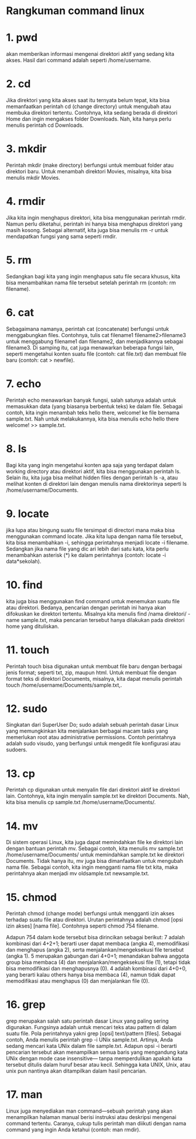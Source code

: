 Rangkuman command linux
=======


1\. pwd
=======

akan memberikan informasi mengenai direktori aktif yang sedang kita akses. Hasil dari command adalah seperti /home/username.

2\. cd
======

Jika direktori yang kita akses saat itu ternyata belum tepat, kita bisa memanfaatkan perintah cd (change directory) untuk mengubah atau membuka direktori tertentu. Contohnya, kita sedang berada di direktori Home dan ingin mengakses folder Downloads. Nah, kita hanya perlu menulis perintah cd Downloads.

3\. mkdir
=========

Perintah mkdir (make directory) berfungsi untuk membuat folder atau direktori baru. Untuk menambah direktori Movies, misalnya, kita bisa menulis mkdir Movies.

4\. rmdir
=========

Jika kita ingin menghapus direktori, kita bisa menggunakan perintah rmdir. Namun perlu diketahui, perintah ini hanya bisa menghapus direktori yang masih kosong. Sebagai alternatif, kita juga bisa menulis rm -r untuk mendapatkan fungsi yang sama seperti rmdir.

5\. rm
======

Sedangkan bagi kita yang ingin menghapus satu file secara khusus, kita bisa menambahkan nama file tersebut setelah perintah rm (contoh: rm filename).

6\. cat
=======

Sebagaimana namanya, perintah cat (concatenate) berfungsi untuk menggabungkan files. Contohnya, tulis cat filename1 filename2>filename3 untuk menggabung filename1 dan filename2, dan menjadikannya sebagai filename3. Di samping itu, cat juga menawarkan beberapa fungsi lain, seperti mengetahui konten suatu file (contoh: cat file.txt) dan membuat file baru (contoh: cat > newfile).



7\. echo
========



Perintah echo menawarkan banyak fungsi, salah satunya adalah untuk memasukkan data (yang biasanya berbentuk teks) ke dalam file. Sebagai contoh, kita ingin menambah teks hello there, welcome! ke file bernama sample.txt. Nah untuk melakukannya, kita bisa menulis echo hello there welcome! >> sample.txt.

8\. ls
======


Bagi kita yang ingin mengetahui konten apa saja yang terdapat dalam working directory atau direktori aktif, kita bisa menggunakan perintah ls. Selain itu, kita juga bisa melihat hidden files dengan perintah ls -a, atau melihat konten di direktori lain dengan menulis nama direktorinya seperti ls /home/username/Documents.

9\. locate
==========

jika lupa atau bingung suatu file tersimpat di directori mana maka bisa menggunakan command locate. Jika kita lupa dengan nama file tersebut, kita bisa menambahkan -i, sehingga perintahnya menjadi locate -i filename. Sedangkan jika nama file yang dic ari lebih dari satu kata, kita perlu menambahkan asterisk (\*) ke dalam perintahnya (contoh: locate -i data\*sekolah).

10\. find
=========

kita juga bisa menggunakan find command untuk menemukan suatu file atau direktori. Bedanya, pencarian dengan perintah ini hanya akan difokuskan ke direktori tertentu. Misalnya kita menulis find /nama direktori/ -name sample.txt, maka pencarian tersebut hanya dilakukan pada direktori home yang dituliskan.

11\. touch
==========

Perintah touch bisa digunakan untuk membuat file baru dengan berbagai jenis format; seperti txt, zip, maupun html. Untuk membuat file dengan format teks di direktori Documents, misalnya, kita dapat menulis perintah touch /home/username/Documents/sample.txt,.

12\. sudo
=========

Singkatan dari SuperUser Do; sudo adalah sebuah perintah dasar Linux yang memungkinkan kita menjalankan berbagai macam tasks yang memerlukan root atau administrative permissions. Contoh perintahnya adalah sudo visudo, yang berfungsi untuk mengedit file konfigurasi atau sudoers.

13\. cp
=======

Perintah cp digunakan untuk menyalin file dari direktori aktif ke direktori lain. Contohnya, kita ingin menyalin sample.txt ke direktori Documents. Nah, kita bisa menulis cp sample.txt /home/username/Documents/.

14\. mv
=======

Di sistem operasi Linux, kita juga dapat memindahkan file ke direktori lain dengan bantuan perintah mv. Sebagai contoh, kita menulis mv sample.txt /home/username/Documents/ untuk memindahkan sample.txt ke direktori Documents. Tidak hanya itu, mv juga bisa dimanfaatkan untuk mengubah nama file. Sebagai contoh, kita ingin mengganti nama file txt kita, maka perintahnya akan menjadi mv oldsample.txt newsample.txt.

15\. chmod
=======
Perintah chmod (change mode) berfungsi untuk mengganti izin akses terhadap suatu file atau direktori. Urutan perintahnya adalah chmod [opsi izin akses] [nama file].
Contohnya seperti chmod 754 filename. 

Adapun 754 dalam kode tersebut bisa dirincikan sebagai berikut:
    7 adalah kombinasi dari 4+2+1; berarti user dapat membaca (angka 4), memodifikasi dan menghapus (angka 2), serta menjalankan/mengeksekusi file tersebut (angka 1). 
    5 merupakan gabungan dari 4+0+1; menandakan bahwa anggota group bisa membaca (4) dan menjalankan/mengeksekusi file (1), tetapi tidak bisa memodifikasi dan menghapusnya (0).
    4 adalah kombinasi dari 4+0+0, yang berarti kalau others hanya bisa membaca (4), namun tidak dapat memodifikasi atau menghapus (0) dan menjalankan file (0).      

16\.  grep
=======
grep merupakan salah satu perintah dasar Linux yang paling sering digunakan. Fungsinya adalah untuk mencari teks atau pattern di dalam suatu file. Pola perintahnya yakni grep [opsi] text/pattern [files]. 
Sebagai contoh, Anda menulis perintah grep -i UNix sample.txt. Artinya, Anda sedang mencari kata UNix dalam file sample.txt.
Adapun opsi -i berarti pencarian tersebut akan menampilkan semua baris yang mengandung kata UNix dengan mode case insensitive— tanpa memperdulikan apakah kata tersebut ditulis dalam huruf besar atau kecil. Sehingga kata UNIX, Unix, atau unix pun nantinya akan ditampilkan dalam hasil pencarian.

17\. man
=======
Linux juga menyediakan man command—sebuah perintah yang akan menampilkan halaman manual berisi instruksi atau deskripsi mengenai command tertentu.
Caranya, cukup tulis perintah man diikuti dengan nama command yang ingin Anda ketahui (contoh: man rmdir).  
